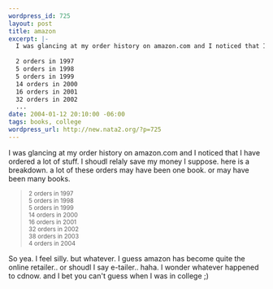 ```yaml
--- 
wordpress_id: 725
layout: post
title: amazon
excerpt: |-
  I was glancing at my order history on amazon.com and I noticed that I have ordered a lot of stuff. I shoudl relaly save my money I suppose. here is a breakdown. a lot of these orders may have been one book. or may have been many books. 
  
  2 orders in 1997
  5 orders in 1998
  5 orders in 1999
  14 orders in 2000
  16 orders in 2001
  32 orders in 2002
  ...
date: 2004-01-12 20:10:00 -06:00
tags: books, college
wordpress_url: http://new.nata2.org/?p=725
---
```

I was glancing at my order history on amazon.com and I noticed that I have ordered a lot of stuff. I shoudl relaly save my money I suppose. here is a breakdown. a lot of these orders may have been one book. or may have been many books. 
<blockquote><small>
2 orders in 1997<br/>
5 orders in 1998<br/>
5 orders in 1999<br/>
14 orders in 2000<bR>
16 orders in 2001<br/>
32 orders in 2002<br/>
38 orders in 2003<br/>
4 orders in 2004<br/>
</small></blockquote>So yea. I feel silly. but whatever. I guess amazon has become quite the online retailer.. or shoudl I say e-tailer.. haha. I wonder whatever happened to cdnow. and I bet you can't guess when I was in college ;)
